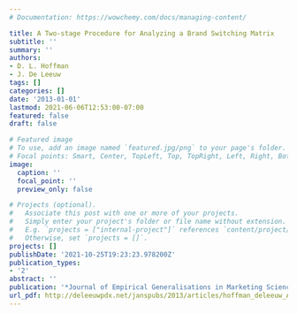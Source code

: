 ```yaml
---
# Documentation: https://wowchemy.com/docs/managing-content/

title: A Two-stage Procedure for Analyzing a Brand Switching Matrix
subtitle: ''
summary: ''
authors:
- D. L. Hoffman
- J. De Leeuw
tags: []
categories: []
date: '2013-01-01'
lastmod: 2021-06-06T12:53:00-07:00
featured: false
draft: false

# Featured image
# To use, add an image named `featured.jpg/png` to your page's folder.
# Focal points: Smart, Center, TopLeft, Top, TopRight, Left, Right, BottomLeft, Bottom, BottomRight.
image:
  caption: ''
  focal_point: ''
  preview_only: false

# Projects (optional).
#   Associate this post with one or more of your projects.
#   Simply enter your project's folder or file name without extension.
#   E.g. `projects = ["internal-project"]` references `content/project/deep-learning/index.md`.
#   Otherwise, set `projects = []`.
projects: []
publishDate: '2021-10-25T19:23:23.978200Z'
publication_types:
- '2'
abstract: ''
publication: '*Journal of Empirical Generalisations in Marketing Science*'
url_pdf: http://deleeuwpdx.net/janspubs/2013/articles/hoffman_deleeuw_A_13.pdf
---
```

